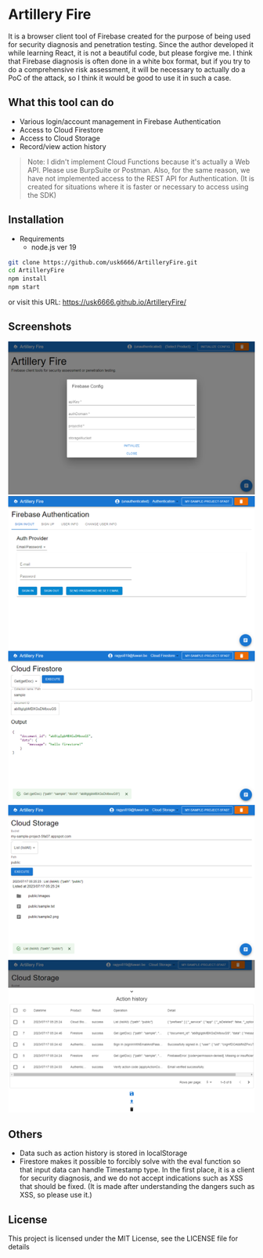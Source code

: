 # Artillery Fire

It is a browser client tool of Firebase created for the purpose of being used for security diagnosis and penetration testing.
Since the author developed it while learning React, it is not a beautiful code, but please forgive me. I think that Firebase diagnosis is often done in a white box format, but if you try to do a comprehensive risk assessment, it will be necessary to actually do a PoC of the attack, so I think it would be good to use it in such a case.


## What this tool can do

- Various login/account management in Firebase Authentication
- Access to Cloud Firestore
- Access to Cloud Storage
- Record/view action history

> Note:
> I didn't implement Cloud Functions because it's actually a Web API. Please use BurpSuite or Postman.
> Also, for the same reason, we have not implemented access to the REST API for Authentication. (It is created for situations where it is faster or necessary to access using the SDK)


## Installation

- Requirements
  - node.js ver 19

```sh
git clone https://github.com/usk6666/ArtilleryFire.git
cd ArtilleryFire
npm install
npm start
```

or visit this URL: <https://usk6666.github.io/ArtilleryFire/>


## Screenshots

![](./screenshots/init.png)
![](./screenshots/auth.png)
![](./screenshots/firestore.png)
![](./screenshots/storage.png)
![](./screenshots/history.png)


## Others

- Data such as action history is stored in localStorage
- Firestore makes it possible to forcibly solve with the eval function so that input data can handle Timestamp type. In the first place, it is a client for security diagnosis, and we do not accept indications such as XSS that should be fixed. (It is made after understanding the dangers such as XSS, so please use it.)


## License

This project is licensed under the MIT License, see the LICENSE file for details
